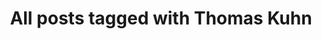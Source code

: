 ---
layout: tag
title: "All posts tagged with Thomas Kuhn"
permalink: /weblog/tags/thomas-kuhn/
taxonomy: Thomas Kuhn
---